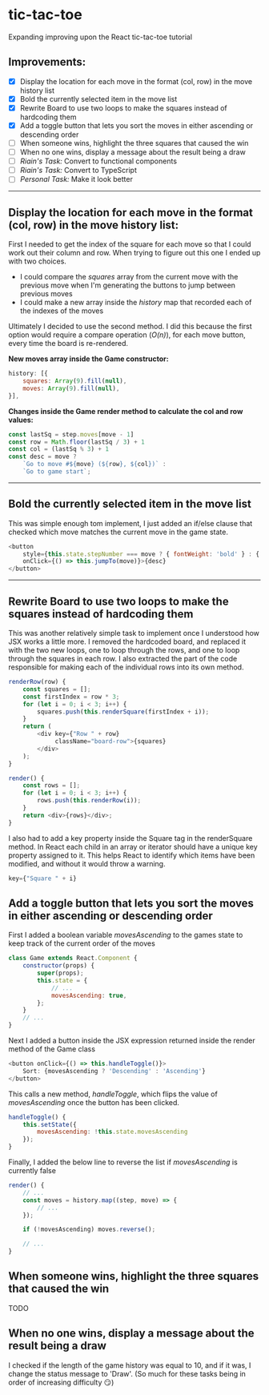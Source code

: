 # tic-tac-toe
Expanding improving upon the React tic-tac-toe tutorial 

## Improvements:
- [x] Display the location for each move in the format (col, row) in the move history list
- [x] Bold the currently selected item in the move list
- [x] Rewrite Board to use two loops to make the squares instead of hardcoding them
- [x] Add a toggle button that lets you sort the moves in either ascending or descending order
- [ ] When someone wins, highlight the three squares that caused the win
- [ ] When no one wins, display a message about the result being a draw
- [ ] *Riain's Task:* Convert to functional components
- [ ] *Riain's Task:* Convert to TypeScript
- [ ] *Personal Task:* Make it look better

***
## Display the location for each move in the format (col, row) in the move history list:
First I needed to get the index of the square for each move so that I could work out 
their column and row. When trying to figure out this one I ended up with two choices. 
- I could compare the *squares* array from the current move with the previous move when I'm generating the buttons to 
jump between previous moves 
- I could make a new array inside the *history* map that recorded each of the indexes of the moves

Ultimately I decided to use the second method. I did this because the first option would require a compare operation (*O(n)*),
for each move button, every time the board is re-rendered. 

**New moves array inside the Game constructor:**
```javascript
history: [{
    squares: Array(9).fill(null),
    moves: Array(9).fill(null),
}],
```
**Changes inside the Game render method to calculate the col and row values:**
```javascript
const lastSq = step.moves[move - 1]
const row = Math.floor(lastSq / 3) + 1
const col = (lastSq % 3) + 1
const desc = move ?
    `Go to move #${move} (${row}, ${col})` :
    `Go to game start`;
```  
***
## Bold the currently selected item in the move list
This was simple enough tom implement, I just added an if/else clause that checked which move matches the current move 
in the game state.  
```javascript
<button
    style={this.state.stepNumber === move ? { fontWeight: 'bold' } : { fontWeight: 'normal' }}
    onClick={() => this.jumpTo(move)}>{desc}
</button>
```
***
##  Rewrite Board to use two loops to make the squares instead of hardcoding them
This was another relatively simple task to implement once I understood how JSX works a little more. I removed the 
hardcoded board, and replaced it with the two new loops, one to loop through the rows, and one to loop through the 
squares in each row. I also extracted the part of the code responsible for making each of the individual rows into its 
own method.
```javascript
renderRow(row) {
    const squares = [];
    const firstIndex = row * 3;
    for (let i = 0; i < 3; i++) {
        squares.push(this.renderSquare(firstIndex + i));
    }
    return (
        <div key={"Row " + row}
             className="board-row">{squares}
        </div>
    );
}

render() {
    const rows = [];
    for (let i = 0; i < 3; i++) {
        rows.push(this.renderRow(i));
    }
    return <div>{rows}</div>;
}
```
I also had to add a key property inside the Square tag in the renderSquare method. In React each child in an array or iterator 
should have a unique key property assigned to it. This helps React to identify which items have been modified, and 
without it would throw a warning.
```javascript
key={"Square " + i}
```
## Add a toggle button that lets you sort the moves in either ascending or descending order
First I added a boolean variable *movesAscending* to the games state to keep track of the current order of the moves
```javascript
class Game extends React.Component {
    constructor(props) {
        super(props);
        this.state = {
            // ...
            movesAscending: true,
        };
    }
    // ...
}
```
Next I added a button inside the JSX expression returned inside the render method of the Game class
```javascript
<button onClick={() => this.handleToggle()}>
    Sort: {movesAscending ? 'Descending' : 'Ascending'}
</button>
```
This calls a new method, *handleToggle*, which flips the value of *movesAscending* once the button has been 
clicked.
```javascript
handleToggle() {
    this.setState({
        movesAscending: !this.state.movesAscending
    });
}
```
Finally, I added the below line to reverse the list if *movesAscending* is currently false 
```javascript
render() {
    // ...
    const moves = history.map((step, move) => {
        // ...
    });

    if (!movesAscending) moves.reverse();

    // ...
}
```
## When someone wins, highlight the three squares that caused the win
TODO
## When no one wins, display a message about the result being a draw
I checked if the length of the game history was equal to 10, and if it was, I change the status message to 'Draw'. 
(So much for these tasks being in order of increasing difficulty :smirk:)



